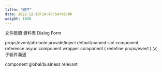 ```yaml
---
title: "組件"
date: 2022-12-13T14:46:54+08:00
weight: 1040
---
```


文件閱讀
資料表
Dialog
Form

props/event/attribute
provide/inject
default/named slot
component reference
async component
wrapper component ( redefine props/event )
父子組件溝通

component global/business relevant 
